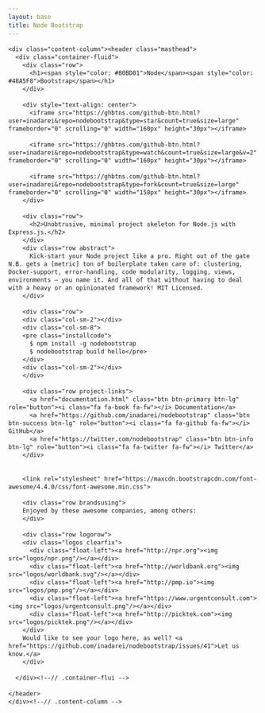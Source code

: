 ```yaml
---
layout: base
title: Node Bootstrap
---
```



  <body id="homepage">

    <div class="content-column"><header class="masthead">
      <div class="container-fluid">
        <div class="row">
          <h1><span style="color: #80BD01">Node</span><span style="color: #48A5F8">Bootstrap</span></h1>
        </div>
        
        <div style="text-align: center">
          <iframe src="https://ghbtns.com/github-btn.html?user=inadarei&repo=nodebootstrap&type=star&count=true&size=large" frameborder="0" scrolling="0" width="160px" height="30px"></iframe>
          
          <iframe src="https://ghbtns.com/github-btn.html?user=inadarei&repo=nodebootstrap&type=watch&count=true&size=large&v=2" frameborder="0" scrolling="0" width="160px" height="30px"></iframe>
          
          <iframe src="https://ghbtns.com/github-btn.html?user=inadarei&repo=nodebootstrap&type=fork&count=true&size=large" frameborder="0" scrolling="0" width="158px" height="30px"></iframe>
        </div>
        
        <div class="row">
          <h2>Unobtrusive, minimal project skeleton for Node.js with Express.js.</h2>
        </div>
        <div class="row abstract">
          Kick-start your Node project like a pro. Right out of the gate N.B. gets a [metric] ton of boilerplate taken care of: clustering, Docker-support, error-handling, code modularity, logging, views, environments – you name it. And all of that without having to deal with a heavy or an opinionated framework! MIT Licensed.
        </div>
        
        <div class="row">
        <div class="col-sm-2"></div>
        <div class="col-sm-8">
        <pre class="installcode">
          $ npm install -g nodebootstrap
          $ nodebootstrap build hello</pre>
        </div>
        <div class="col-sm-2"></div>
        </div>

        <div class="row project-links">
          <a href="documentation.html" class="btn btn-primary btn-lg" role="button"><i class="fa fa-book fa-fw"></i> Documentation</a>
          <a href="https://github.com/inadarei/nodebootstrap" class="btn btn-success btn-lg" role="button"><i class="fa fa-github fa-fw"></i> GitHub</a>
          <a href="https://twitter.com/nodebootstrap" class="btn btn-info btn-lg" role="button"><i class="fa fa-twitter fa-fw"></i> Twitter</a>
        </div>

        
        <link rel="stylesheet" href="https://maxcdn.bootstrapcdn.com/font-awesome/4.4.0/css/font-awesome.min.css">
        
        <div class="row brandsusing">
        Enjoyed by these awesome companies, among others:
        </div>
        
        <div class="row logorow">
        <div class="logos clearfix">
          <div class="float-left"><a href="http://npr.org"><img src="logos/npr.png"/></a></div>
          <div class="float-left"><a href="http://worldbank.org"><img src="logos/worldbank.svg"/></a></div>
          <div class="float-left"><a href="http://pmp.io"><img src="logos/pmp.png"/></a></div>          
          <div class="float-left"><a href="https://www.urgentconsult.com"><img src="logos/urgentconsult.png"/></a></div>
          <div class="float-left"><a href="http://picktek.com"><img src="logos/picktek.png"/></a></div>
        </div>
        Would like to see your logo here, as well? <a href="https://github.com/inadarei/nodebootstrap/issues/41">Let us know.</a>
        </div>
                        
      </div><!--// .container-flui -->
    
    </header>  
    </div><!--// .content-column -->
  </body>
